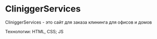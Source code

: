 # CliniggerServices
CliniggerServices - это сайт для заказа клининга для офисов и домов

Технологии: HTML, CSS; JS

